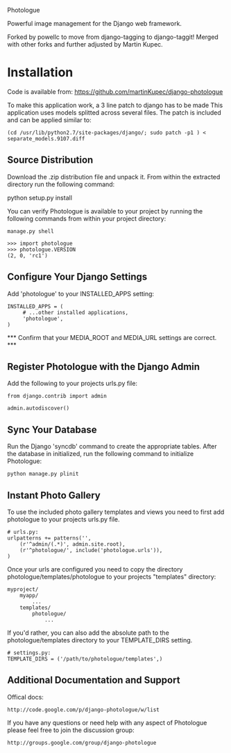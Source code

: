Photologue

Powerful image management for the Django web framework.

Forked by powellc to move from django-tagging to django-taggit!
Merged with other forks and further adjusted by Martin Kupec.

Installation
============

Code is available from: https://github.com/martinKupec/django-photologue

To make this application work, a 3 line patch to django has to be made
This application uses models splitted across several files.
The patch is included and can be applied similar to:

	(cd /usr/lib/python2.7/site-packages/django/; sudo patch -p1 ) < separate_models.9107.diff


Source Distribution
-------------------

Download the .zip distribution file and unpack it. From within the extracted directory run the following command:

   python setup.py install

You can verify Photologue is available to your project by running the following commands from within your project directory:

    manage.py shell

    >>> import photologue
    >>> photologue.VERSION
    (2, 0, 'rc1')


Configure Your Django Settings
------------------------------

Add 'photologue' to your INSTALLED_APPS setting:

    INSTALLED_APPS = (
         # ...other installed applications,
         'photologue',
    )

*** Confirm that your MEDIA_ROOT and MEDIA_URL settings are correct. ***


Register Photologue with the Django Admin
-----------------------------------------

Add the following to your projects urls.py file:

    from django.contrib import admin

    admin.autodiscover()


Sync Your Database
------------------

Run the Django 'syncdb' command to create the appropriate tables. After the database in initialized, run the following command to initialize Photologue:

    python manage.py plinit


Instant Photo Gallery
---------------------

To use the included photo gallery templates and views you need to first add photologue to your projects urls.py file.

    # urls.py:
    urlpatterns += patterns('',
        (r'^admin/(.*)', admin.site.root),
        (r'^photologue/', include('photologue.urls')),
    )
    
Once your urls are configured you need to copy the directory photologue/templates/photologue to your projects "templates" directory:

    myproject/
        myapp/
            ...
        templates/
            photologue/
                ...

If you'd rather, you can also add the absolute path to the photologue/templates directory to your TEMPLATE_DIRS setting.

    # settings.py:
    TEMPLATE_DIRS = ('/path/to/photologue/templates',)


Additional Documentation and Support
------------------------------------

Offical docs:

    http://code.google.com/p/django-photologue/w/list

If you have any questions or need help with any aspect of Photologue please feel free to join the discussion group:

    http://groups.google.com/group/django-photologue
